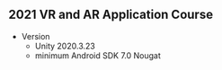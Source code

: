 ## 2021 VR and AR Application Course
* Version<br/>
  * Unity 2020.3.23<br/>
  * minimum Android SDK 7.0 Nougat<br/>
